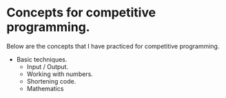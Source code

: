 # Concepts for competitive programming.
Below are the concepts that I have practiced for competitive programming.
- Basic techniques.
    - Input / Output.
    - Working with numbers.
    - Shortening code.
    - Mathematics